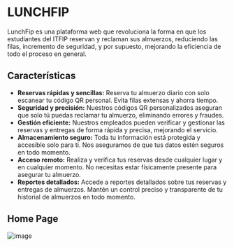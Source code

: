 # LUNCHFIP

LunchFip es una plataforma web que revoluciona la forma en que los estudiantes del ITFIP reservan y reclaman sus almuerzos, reduciendo las filas, incremento de seguridad, y por supuesto, mejorando la eficiencia de todo el proceso en general.

## Características

- **Reservas rápidas y sencillas:** Reserva tu almuerzo diario con solo escanear tu código QR personal. Evita filas extensas y ahorra tiempo.
- **Seguridad y precisión:** Nuestros códigos QR personalizados aseguran que solo tú puedas reclamar tu almuerzo, eliminando errores y fraudes.
- **Gestión eficiente:** Nuestros empleados pueden verificar y gestionar las reservas y entregas de forma rápida y precisa, mejorando el servicio.
- **Almacenamiento seguro:** Toda tu información está protegida y accesible solo para ti. Nos aseguramos de que tus datos estén seguros en todo momento.
- **Acceso remoto:** Realiza y verifica tus reservas desde cualquier lugar y en cualquier momento. No necesitas estar físicamente presente para asegurar tu almuerzo.
- **Reportes detallados:** Accede a reportes detallados sobre tus reservas y entregas de almuerzos. Mantén un control preciso y transparente de tu historial de almuerzos en todo momento.

## Home Page
![image](https://github.com/user-attachments/assets/200cb469-c78b-4f84-b888-c08be924297e)

